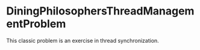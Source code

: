 # DiningPhilosophersThreadManagementProblem
This classic problem is an exercise in thread synchronization.
